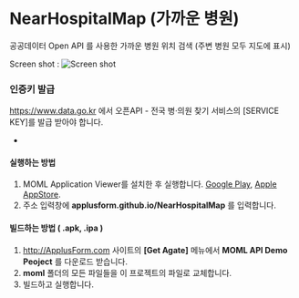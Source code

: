 # NearHospitalMap (가까운 병원)
공공데이터 Open API 를 사용한 가까운 병원 위치 검색 (주변 병원 모두 지도에 표시)

Screen shot :
![Screen shot](http://applusform.github.io/NearHospitalMap/screenshot1.png)

### 인증키 발급
https://www.data.go.kr 에서 오픈API - 전국 병‧의원 찾기 서비스의 [SERVICE KEY]를 발급 받아야 합니다. 


-
#### 실행하는 방법
1. MOML Application Viewer를 설치한 후 실행합니다. [Google Play](https://play.google.com/store/apps/details?id=org.mospi.momlappviewer), [Apple AppStore](http://itunes.apple.com/app/id893554325). 
2. 주소 입력창에 **applusform.github.io/NearHospitalMap** 를 입력합니다.

#### 빌드하는 방법 ( .apk, .ipa )
1. http://ApplusForm.com 사이트의 **[Get Agate]** 메뉴에서 **MOML API Demo Peoject** 를 다운로드 받습니다.
2. **moml** 폴더의 모든 파일들을 이 프로젝트의 파일로 교체합니다.
3. 빌드하고 실행합니다.

